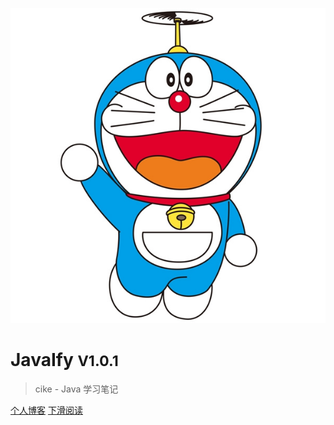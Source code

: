 <!-- _coverpage.md -->

![logo](_media/icon.jpeg)

# JavaIfy <small>V1.0.1</small>

> cike - Java 学习笔记

[个人博客](https://github.com/cike863)
[下滑阅读](#前言)


